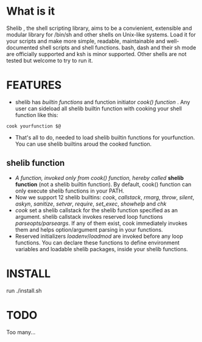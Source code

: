 # What is it
Shelib , the shell scripting library, aims to be a convienient, extensible and modular library for /bin/sh and other shells on Unix-like systems. Load it for your scripts and make more simple, readable, maintainable and well-documented shell scripts and shell functions. bash, dash and their sh mode are officially supported and ksh is minor supported. Other shells are not tested but welcome to try to run it.

# FEATURES
* shelib has *builtin functions* and function initiator *cook() function* .  Any user can sideload all shelib builtin function with cooking your shell function like this:
```
cook yourfunction $@
```
* That's all to do, needed to load shelib builtin functions for yourfunction. You can use shelib builtins aroud the cooked function.
## shelib function
* *A function, invoked only from cook() function, hereby called* **shelib function** (not a shelib builtin function). By default, cook() function can only execute shelib functions in your PATH. 
* Now we support 12 shelib builtins: *cook*, *callstack*, *rmarg*, *throw*, *silent*, *askyn*, *sanitize*, *setvar*, *require*, *set_exec*, *showhelp* and *chk*
* *cook* set a shelib callstack for the shelib function specified as an argument. shelib callstack invokes reserved loop functions *parseopts/parseargs*. If any of them exist, cook immediately invokes them and helps option/argument parsing in your functions.
* Reserved initializers *loadenv*/*loadmod* are invoked before any loop functions. You can declare these functions to define environment variables and loadable shelib packages, inside your shelib functions.

# INSTALL

run ./install.sh

# TODO
Too many...
